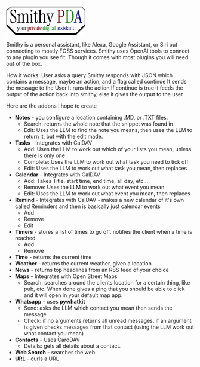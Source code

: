 ![](https://github.com/dwnsdp/Smithy-PDA/blob/main/SmithyLogo.png?raw=true)

Smithy is a personal assistant, like Alexa, Google Assistant, or Siri but connecting to mostly FOSS services.
Smithy uses OpenAI tools to connect to any plugin you see fit. Though it comes with most plugins you will need out of the box.

How it works:
User asks a query
Smithy responds with JSON which contains a message, maybe an action, and a flag called continue
It sends the message to the User
It runs the action
If continue is true it feeds the output of the action back into smithy, else it gives the output to the user

Here are the addons I hope to create
- **Notes** - you configure a location containing .MD, or .TXT files.
	- Search: returns the whole note that the snippet was found in
	- Edit: Uses the LLM to find the note you means, then uses the LLM to return it, but with the edit made.
- **Tasks** - Integrates with CalDAV
	- Add: Uses the LLM to work out which of your lists you mean, unless there is only one
	- Complete: Uses the LLM to work out what task you need to tick off
	- Edit: Uses the LLM to work out what task you mean, then replaces
- **Calendar** - Integrates with CalDAV
	- Add: Takes Title, start time, end time, all day, etc...
	- Remove: Uses the LLM to work out what event you mean
	- Edit: Uses the LLM to work out what event you mean, then replaces
- **Remind** - Integrates with CalDAV - makes a new calendar of it's own called Reminders and then is basically just calendar events
	- Add
	- Remove
	- Edit
- **Timers** - stores a list of times to go off. notifies the client when a time is reached
	- Add
	- Remove
- **Time** - returns the current time
- **Weather** - returns the current weather, given a location
- **News** - returns top headlines from an RSS feed of your choice
- **Maps** - Integrates with Open Street Maps
	- Search: searches around the clients location for a certain thing, like pub, etc. When done gives a ping that you should be able to click and it will open in your default map app.
- **Whatsapp** - uses **pywhatkit**
	- Send: asks the LLM which contact you mean then sends the message
	- Check: if no arguments returns all unread messages. if an argument is given checks messages from that contact (using the LLM work out what contact you mean)
- **Contacts** - Uses CardDAV
	- Details: gets all details about a contact.
- **Web Search** - searches the web
- **URL** - curls a URL
